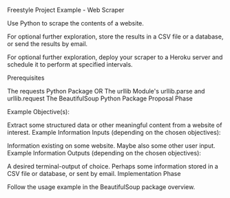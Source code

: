 Freestyle Project Example - Web Scraper

Use Python to scrape the contents of a website.

For optional further exploration, store the results in a CSV file or a database, or send the results by email.

For optional further exploration, deploy your scraper to a Heroku server and schedule it to perform at specified intervals.

Prerequisites

The requests Python Package OR The urllib Module's urllib.parse and urllib.request
The BeautifulSoup Python Package
Proposal Phase

Example Objective(s):

Extract some structured data or other meaningful content from a website of interest.
Example Information Inputs (depending on the chosen objectives):

Information existing on some website.
Maybe also some other user input.
Example Information Outputs (depending on the chosen objectives):

A desired terminal-output of choice.
Perhaps some information stored in a CSV file or database, or sent by email.
Implementation Phase

Follow the usage example in the BeautifulSoup package overview.

